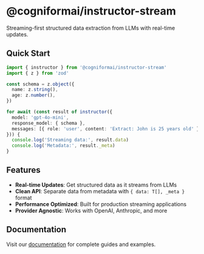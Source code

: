 # @cogniformai/instructor-stream

Streaming-first structured data extraction from LLMs with real-time updates.

## Quick Start

```typescript
import { instructor } from '@cogniformai/instructor-stream'
import { z } from 'zod'

const schema = z.object({
  name: z.string(),
  age: z.number(),
})

for await (const result of instructor({
  model: 'gpt-4o-mini',
  response_model: { schema },
  messages: [{ role: 'user', content: 'Extract: John is 25 years old' }],
})) {
  console.log('Streaming data:', result.data)
  console.log('Metadata:', result._meta)
}
```

## Features

- **Real-time Updates**: Get structured data as it streams from LLMs
- **Clean API**: Separate data from metadata with `{ data: T[], _meta }` format
- **Performance Optimized**: Built for production streaming applications
- **Provider Agnostic**: Works with OpenAI, Anthropic, and more

## Documentation

Visit our [documentation](https://github.com/cogniformai/instructor-stream-js) for complete guides and examples.
